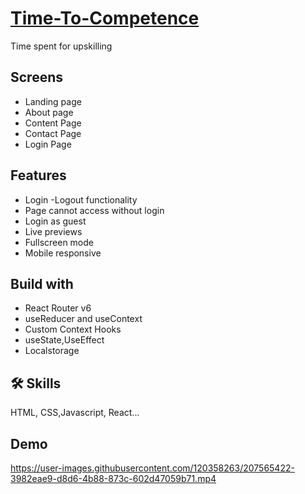 
# [Time-To-Competence](https://abhinavchavare-timetocompetence.netlify.app)

Time spent for upskilling

## Screens
- Landing page
- About page
- Content Page
- Contact Page
- Login Page

## Features

- Login -Logout functionality
- Page cannot access without login
- Login as guest
- Live previews
- Fullscreen mode
- Mobile responsive


## Build with
- React Router v6
- useReducer and useContext
- Custom Context Hooks
- useState,UseEffect
- Localstorage

## 🛠 Skills
 HTML, CSS,Javascript, React...


## Demo

https://user-images.githubusercontent.com/120358263/207565422-3982eae9-d8d6-4b88-873c-602d47059b71.mp4